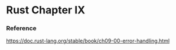 # Rust Chapter IX

### Reference

https://doc.rust-lang.org/stable/book/ch09-00-error-handling.html
